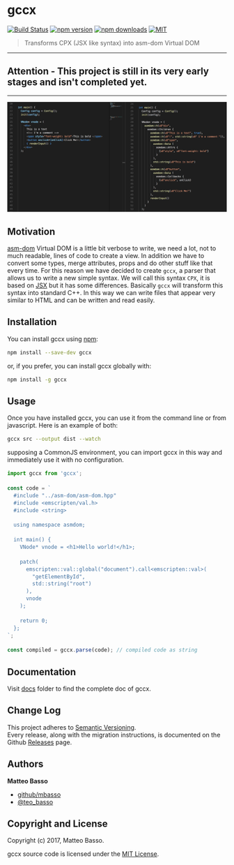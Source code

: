 # gccx

[![Build Status](https://travis-ci.org/mbasso/gccx.svg?branch=master)](https://travis-ci.org/mbasso/gccx)
[![npm version](https://img.shields.io/npm/v/gccx.svg)](https://www.npmjs.com/package/gccx)
[![npm downloads](https://img.shields.io/npm/dm/gccx.svg?maxAge=2592000)](https://www.npmjs.com/package/gccx)
[![MIT](https://img.shields.io/npm/l/gccx.svg)](https://github.com/mbasso/gccx/blob/master/LICENSE.md)

> Transforms CPX (JSX like syntax) into asm-dom Virtual DOM

---

**Attention - This project is still in its very early stages and isn't completed yet.**
---

---

![Preview](preview.jpeg)

## Motivation

[asm-dom](https://github.com/mbasso/asm-dom) Virtual DOM is a little bit verbose to write, we need a lot, not to much readable, lines of code to create a view. In addition we have to convert some types, merge attributes, props and do other stuff like that every time. For this reason we have decided to create `gccx`, a parser that allows us to write a new simple syntax. We will call this syntax `CPX`, it is based on [JSX](https://facebook.github.io/jsx/) but it has some differences. Basically `gccx` will transform this syntax into standard C++. In this way we can write files that appear very similar to HTML and can be written and read easily.

## Installation

You can install gccx using [npm](https://www.npmjs.com/package/gccx):

```bash
npm install --save-dev gccx
```

or, if you prefer, you can install gccx globally with:

```bash
npm install -g gccx
```

## Usage

Once you have installed gccx, you can use it from the command line or from javascript. Here is an example of both:

```bash
gccx src --output dist --watch
```

supposing a CommonJS environment, you can import gccx in this way and immediately use it with no configuration.

```js
import gccx from 'gccx';

const code = `
  #include "../asm-dom/asm-dom.hpp"
  #include <emscripten/val.h>
  #include <string>

  using namespace asmdom;

  int main() {
    VNode* vnode = <h1>Hello world!</h1>;

    patch(
      emscripten::val::global("document").call<emscripten::val>(
        "getElementById",
        std::string("root")
      ),
      vnode
    );

    return 0;
  };
`;

const compiled = gccx.parse(code); // compiled code as string
```

## Documentation

Visit [docs](https://github.com/mbasso/gccx/blob/master/docs) folder to find the complete doc of gccx.

## Change Log

This project adheres to [Semantic Versioning](http://semver.org/).  
Every release, along with the migration instructions, is documented on the Github [Releases](https://github.com/mbasso/gccx/releases) page.

## Authors
**Matteo Basso**
- [github/mbasso](https://github.com/mbasso)
- [@teo_basso](https://twitter.com/teo_basso)

## Copyright and License
Copyright (c) 2017, Matteo Basso.

gccx source code is licensed under the [MIT License](https://github.com/mbasso/gccx/blob/master/LICENSE.md).
